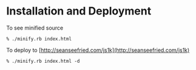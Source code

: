 # Installation and Deployment 

To see minified source

```
% ./minify.rb index.html
```

To deploy to [http://seanseefried.com/js1k](http://seanseefried.com/js1k)

```
% ./minify.rb index.html -d
```


